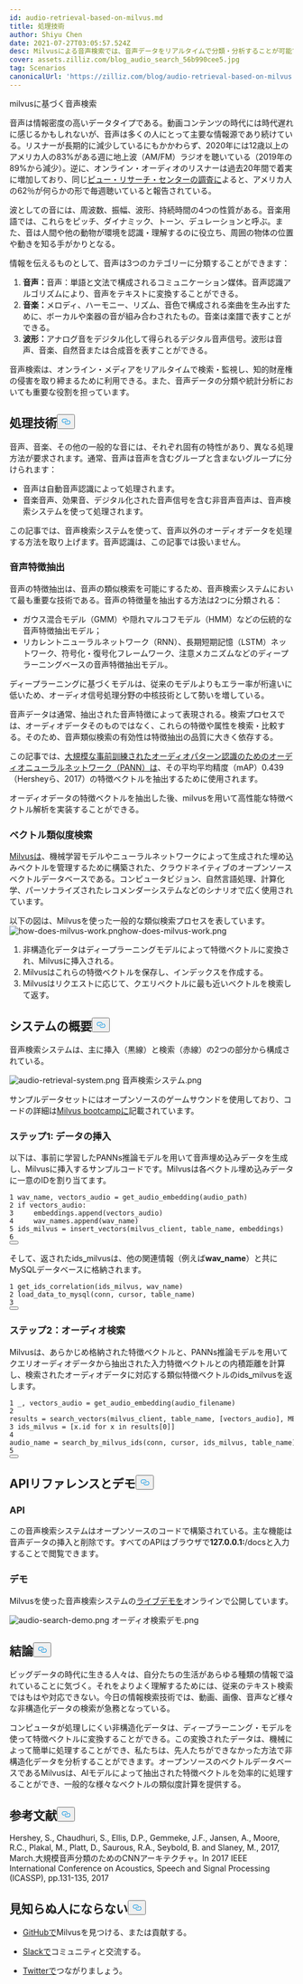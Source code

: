 ```yaml
---
id: audio-retrieval-based-on-milvus.md
title: 処理技術
author: Shiyu Chen
date: 2021-07-27T03:05:57.524Z
desc: Milvusによる音声検索では、音声データをリアルタイムで分類・分析することが可能です。
cover: assets.zilliz.com/blog_audio_search_56b990cee5.jpg
tag: Scenarios
canonicalUrl: 'https://zilliz.com/blog/audio-retrieval-based-on-milvus'
---
```

<custom-h1>milvusに基づく音声検索</custom-h1><p>音声は情報密度の高いデータタイプである。動画コンテンツの時代には時代遅れに感じるかもしれないが、音声は多くの人にとって主要な情報源であり続けている。リスナーが長期的に減少しているにもかかわらず、2020年には12歳以上のアメリカ人の83%がある週に地上波（AM/FM）ラジオを聴いている（2019年の89%から減少）。逆に、オンライン・オーディオのリスナーは過去20年間で着実に増加しており、同じ<a href="https://www.journalism.org/fact-sheet/audio-and-podcasting/">ピュー・リサーチ・センターの調査に</a>よると、アメリカ人の62％が何らかの形で毎週聴いていると報告されている。</p>
<p>波としての音には、周波数、振幅、波形、持続時間の4つの性質がある。音楽用語では、これらをピッチ、ダイナミック、トーン、デュレーションと呼ぶ。また、音は人間や他の動物が環境を認識・理解するのに役立ち、周囲の物体の位置や動きを知る手がかりとなる。</p>
<p>情報を伝えるものとして、音声は3つのカテゴリーに分類することができます：</p>
<ol>
<li><strong>音声：</strong>音声：単語と文法で構成されるコミュニケーション媒体。音声認識アルゴリズムにより、音声をテキストに変換することができる。</li>
<li><strong>音楽：</strong>メロディ、ハーモニー、リズム、音色で構成される楽曲を生み出すために、ボーカルや楽器の音が組み合わされたもの。音楽は楽譜で表すことができる。</li>
<li><strong>波形：</strong>アナログ音をデジタル化して得られるデジタル音声信号。波形は音声、音楽、自然音または合成音を表すことができる。</li>
</ol>
<p>音声検索は、オンライン・メディアをリアルタイムで検索・監視し、知的財産権の侵害を取り締まるために利用できる。また、音声データの分類や統計分析においても重要な役割を担っています。</p>
<h2 id="Processing-Technologies" class="common-anchor-header">処理技術<button data-href="#Processing-Technologies" class="anchor-icon" translate="no">
      <svg translate="no"
        aria-hidden="true"
        focusable="false"
        height="20"
        version="1.1"
        viewBox="0 0 16 16"
        width="16"
      >
        <path
          fill="#0092E4"
          fill-rule="evenodd"
          d="M4 9h1v1H4c-1.5 0-3-1.69-3-3.5S2.55 3 4 3h4c1.45 0 3 1.69 3 3.5 0 1.41-.91 2.72-2 3.25V8.59c.58-.45 1-1.27 1-2.09C10 5.22 8.98 4 8 4H4c-.98 0-2 1.22-2 2.5S3 9 4 9zm9-3h-1v1h1c1 0 2 1.22 2 2.5S13.98 12 13 12H9c-.98 0-2-1.22-2-2.5 0-.83.42-1.64 1-2.09V6.25c-1.09.53-2 1.84-2 3.25C6 11.31 7.55 13 9 13h4c1.45 0 3-1.69 3-3.5S14.5 6 13 6z"
        ></path>
      </svg>
    </button></h2><p>音声、音楽、その他の一般的な音には、それぞれ固有の特性があり、異なる処理方法が要求されます。通常、音声は音声を含むグループと含まないグループに分けられます：</p>
<ul>
<li>音声は自動音声認識によって処理されます。</li>
<li>音楽音声、効果音、デジタル化された音声信号を含む非音声音声は、音声検索システムを使って処理されます。</li>
</ul>
<p>この記事では、音声検索システムを使って、音声以外のオーディオデータを処理する方法を取り上げます。音声認識は、この記事では扱いません。</p>
<h3 id="Audio-feature-extraction" class="common-anchor-header">音声特徴抽出</h3><p>音声の特徴抽出は、音声の類似検索を可能にするため、音声検索システムにおいて最も重要な技術である。音声の特徴量を抽出する方法は2つに分類される：</p>
<ul>
<li>ガウス混合モデル（GMM）や隠れマルコフモデル（HMM）などの伝統的な音声特徴抽出モデル；</li>
<li>リカレントニューラルネットワーク（RNN）、長期短期記憶（LSTM）ネットワーク、符号化・復号化フレームワーク、注意メカニズムなどのディープラーニングベースの音声特徴抽出モデル。</li>
</ul>
<p>ディープラーニングに基づくモデルは、従来のモデルよりもエラー率が桁違いに低いため、オーディオ信号処理分野の中核技術として勢いを増している。</p>
<p>音声データは通常、抽出された音声特徴によって表現される。検索プロセスでは、オーディオデータそのものではなく、これらの特徴や属性を検索・比較する。そのため、音声類似検索の有効性は特徴抽出の品質に大きく依存する。</p>
<p>この記事では、<a href="https://github.com/qiuqiangkong/audioset_tagging_cnn">大規模な事前訓練されたオーディオパターン認識のためのオーディオニューラルネットワーク（PANN）は</a>、その平均平均精度（mAP）0.439（Hersheyら、2017）の特徴ベクトルを抽出するために使用されます。</p>
<p>オーディオデータの特徴ベクトルを抽出した後、milvusを用いて高性能な特徴ベクトル解析を実装することができる。</p>
<h3 id="Vector-similarity-search" class="common-anchor-header">ベクトル類似度検索</h3><p><a href="https://milvus.io/">Milvusは</a>、機械学習モデルやニューラルネットワークによって生成された埋め込みベクトルを管理するために構築された、クラウドネイティブのオープンソースベクトルデータベースである。コンピュータビジョン、自然言語処理、計算化学、パーソナライズされたレコメンダーシステムなどのシナリオで広く使用されています。</p>
<p>以下の図は、Milvusを使った一般的な類似検索プロセスを表しています。<span class="img-wrapper"> <img translate="no" src="https://assets.zilliz.com/how_does_milvus_work_6926180543.png" alt="how-does-milvus-work.png" class="doc-image" id="how-does-milvus-work.png" /><span>how-does-milvus-work.png</span> </span></p>
<ol>
<li>非構造化データはディープラーニングモデルによって特徴ベクトルに変換され、Milvusに挿入される。</li>
<li>Milvusはこれらの特徴ベクトルを保存し、インデックスを作成する。</li>
<li>Milvusはリクエストに応じて、クエリベクトルに最も近いベクトルを検索して返す。</li>
</ol>
<h2 id="System-overview" class="common-anchor-header">システムの概要<button data-href="#System-overview" class="anchor-icon" translate="no">
      <svg translate="no"
        aria-hidden="true"
        focusable="false"
        height="20"
        version="1.1"
        viewBox="0 0 16 16"
        width="16"
      >
        <path
          fill="#0092E4"
          fill-rule="evenodd"
          d="M4 9h1v1H4c-1.5 0-3-1.69-3-3.5S2.55 3 4 3h4c1.45 0 3 1.69 3 3.5 0 1.41-.91 2.72-2 3.25V8.59c.58-.45 1-1.27 1-2.09C10 5.22 8.98 4 8 4H4c-.98 0-2 1.22-2 2.5S3 9 4 9zm9-3h-1v1h1c1 0 2 1.22 2 2.5S13.98 12 13 12H9c-.98 0-2-1.22-2-2.5 0-.83.42-1.64 1-2.09V6.25c-1.09.53-2 1.84-2 3.25C6 11.31 7.55 13 9 13h4c1.45 0 3-1.69 3-3.5S14.5 6 13 6z"
        ></path>
      </svg>
    </button></h2><p>音声検索システムは、主に挿入（黒線）と検索（赤線）の2つの部分から構成されている。</p>
<p>
  
   <span class="img-wrapper"> <img translate="no" src="https://assets.zilliz.com/audio_retrieval_system_663a911c95.png" alt="audio-retrieval-system.png" class="doc-image" id="audio-retrieval-system.png" />
   </span> <span class="img-wrapper"> <span>音声検索システム.png</span> </span></p>
<p>サンプルデータセットにはオープンソースのゲームサウンドを使用しており、コードの詳細は<a href="https://github.com/milvus-io/bootcamp/tree/master/solutions/audio_similarity_search">Milvus bootcampに</a>記載されています。</p>
<h3 id="Step-1-Insert-data" class="common-anchor-header">ステップ1: データの挿入</h3><p>以下は、事前に学習したPANNs推論モデルを用いて音声埋め込みデータを生成し、Milvusに挿入するサンプルコードです。Milvusは各ベクトル埋め込みデータに一意のIDを割り当てます。</p>
<pre><code translate="no"><span class="hljs-number">1</span> wav_name, vectors_audio = get_audio_embedding(audio_path)  
<span class="hljs-number">2</span> <span class="hljs-keyword">if</span> vectors_audio:    
<span class="hljs-number">3</span>     embeddings.<span class="hljs-built_in">append</span>(vectors_audio)  
<span class="hljs-number">4</span>     wav_names.<span class="hljs-built_in">append</span>(wav_name)  
<span class="hljs-number">5</span> ids_milvus = insert_vectors(milvus_client, table_name, embeddings)  
<span class="hljs-number">6</span> 
<button class="copy-code-btn"></button></code></pre>
<p>そして、返されたids<strong>_</strong>milvusは、他の関連情報（例えば<strong>wav_name</strong>）と共にMySQLデータベースに格納されます。</p>
<pre><code translate="no">1 get_ids_correlation(ids_milvus, wav_name)  
2 load_data_to_mysql(conn, cursor, table_name)    
3  
<button class="copy-code-btn"></button></code></pre>
<h3 id="Step-2-Audio-search" class="common-anchor-header">ステップ2：オーディオ検索</h3><p>Milvusは、あらかじめ格納された特徴ベクトルと、PANNs推論モデルを用いてクエリオーディオデータから抽出された入力特徴ベクトルとの内積距離を計算し、検索されたオーディオデータに対応する類似特徴ベクトルのids<strong>_</strong>milvusを返します。</p>
<pre><code translate="no"><span class="hljs-number">1</span> _, vectors_audio = get_audio_embedding(audio_filename)    
<span class="hljs-number">2</span> results = search_vectors(milvus_client, table_name, [vectors_audio], METRIC_TYPE, TOP_K)  
<span class="hljs-number">3</span> ids_milvus = [x.<span class="hljs-built_in">id</span> <span class="hljs-keyword">for</span> x <span class="hljs-keyword">in</span> results[<span class="hljs-number">0</span>]]  
<span class="hljs-number">4</span> audio_name = search_by_milvus_ids(conn, cursor, ids_milvus, table_name)    
<span class="hljs-number">5</span>
<button class="copy-code-btn"></button></code></pre>
<h2 id="API-reference-and-demo" class="common-anchor-header">APIリファレンスとデモ<button data-href="#API-reference-and-demo" class="anchor-icon" translate="no">
      <svg translate="no"
        aria-hidden="true"
        focusable="false"
        height="20"
        version="1.1"
        viewBox="0 0 16 16"
        width="16"
      >
        <path
          fill="#0092E4"
          fill-rule="evenodd"
          d="M4 9h1v1H4c-1.5 0-3-1.69-3-3.5S2.55 3 4 3h4c1.45 0 3 1.69 3 3.5 0 1.41-.91 2.72-2 3.25V8.59c.58-.45 1-1.27 1-2.09C10 5.22 8.98 4 8 4H4c-.98 0-2 1.22-2 2.5S3 9 4 9zm9-3h-1v1h1c1 0 2 1.22 2 2.5S13.98 12 13 12H9c-.98 0-2-1.22-2-2.5 0-.83.42-1.64 1-2.09V6.25c-1.09.53-2 1.84-2 3.25C6 11.31 7.55 13 9 13h4c1.45 0 3-1.69 3-3.5S14.5 6 13 6z"
        ></path>
      </svg>
    </button></h2><h3 id="API" class="common-anchor-header">API</h3><p>この音声検索システムはオープンソースのコードで構築されている。主な機能は音声データの挿入と削除です。すべてのAPIはブラウザで<strong>127.0.0.1:<port></strong>/docsと入力することで閲覧できます。</p>
<h3 id="Demo" class="common-anchor-header">デモ</h3><p>Milvusを使った音声検索システムの<a href="https://zilliz.com/solutions">ライブデモを</a>オンラインで公開しています。</p>
<p>
  
   <span class="img-wrapper"> <img translate="no" src="https://assets.zilliz.com/audio_search_demo_cae60625db.png" alt="audio-search-demo.png" class="doc-image" id="audio-search-demo.png" />
   </span> <span class="img-wrapper"> <span>オーディオ検索デモ.png</span> </span></p>
<h2 id="Conclusion" class="common-anchor-header">結論<button data-href="#Conclusion" class="anchor-icon" translate="no">
      <svg translate="no"
        aria-hidden="true"
        focusable="false"
        height="20"
        version="1.1"
        viewBox="0 0 16 16"
        width="16"
      >
        <path
          fill="#0092E4"
          fill-rule="evenodd"
          d="M4 9h1v1H4c-1.5 0-3-1.69-3-3.5S2.55 3 4 3h4c1.45 0 3 1.69 3 3.5 0 1.41-.91 2.72-2 3.25V8.59c.58-.45 1-1.27 1-2.09C10 5.22 8.98 4 8 4H4c-.98 0-2 1.22-2 2.5S3 9 4 9zm9-3h-1v1h1c1 0 2 1.22 2 2.5S13.98 12 13 12H9c-.98 0-2-1.22-2-2.5 0-.83.42-1.64 1-2.09V6.25c-1.09.53-2 1.84-2 3.25C6 11.31 7.55 13 9 13h4c1.45 0 3-1.69 3-3.5S14.5 6 13 6z"
        ></path>
      </svg>
    </button></h2><p>ビッグデータの時代に生きる人々は、自分たちの生活があらゆる種類の情報で溢れていることに気づく。それをよりよく理解するためには、従来のテキスト検索ではもはや対応できない。今日の情報検索技術では、動画、画像、音声など様々な非構造化データの検索が急務となっている。</p>
<p>コンピュータが処理しにくい非構造化データは、ディープラーニング・モデルを使って特徴ベクトルに変換することができる。この変換されたデータは、機械によって簡単に処理することができ、私たちは、先人たちができなかった方法で非構造化データを分析することができます。オープンソースのベクトルデータベースであるMilvusは、AIモデルによって抽出された特徴ベクトルを効率的に処理することができ、一般的な様々なベクトルの類似度計算を提供する。</p>
<h2 id="References" class="common-anchor-header">参考文献<button data-href="#References" class="anchor-icon" translate="no">
      <svg translate="no"
        aria-hidden="true"
        focusable="false"
        height="20"
        version="1.1"
        viewBox="0 0 16 16"
        width="16"
      >
        <path
          fill="#0092E4"
          fill-rule="evenodd"
          d="M4 9h1v1H4c-1.5 0-3-1.69-3-3.5S2.55 3 4 3h4c1.45 0 3 1.69 3 3.5 0 1.41-.91 2.72-2 3.25V8.59c.58-.45 1-1.27 1-2.09C10 5.22 8.98 4 8 4H4c-.98 0-2 1.22-2 2.5S3 9 4 9zm9-3h-1v1h1c1 0 2 1.22 2 2.5S13.98 12 13 12H9c-.98 0-2-1.22-2-2.5 0-.83.42-1.64 1-2.09V6.25c-1.09.53-2 1.84-2 3.25C6 11.31 7.55 13 9 13h4c1.45 0 3-1.69 3-3.5S14.5 6 13 6z"
        ></path>
      </svg>
    </button></h2><p>Hershey, S., Chaudhuri, S., Ellis, D.P., Gemmeke, J.F., Jansen, A., Moore, R.C., Plakal, M., Platt, D., Saurous, R.A., Seybold, B. and Slaney, M., 2017, March.大規模音声分類のためのCNNアーキテクチャ。In 2017 IEEE International Conference on Acoustics, Speech and Signal Processing (ICASSP), pp.131-135, 2017</p>
<h2 id="Dont-be-a-stranger" class="common-anchor-header">見知らぬ人にならない<button data-href="#Dont-be-a-stranger" class="anchor-icon" translate="no">
      <svg translate="no"
        aria-hidden="true"
        focusable="false"
        height="20"
        version="1.1"
        viewBox="0 0 16 16"
        width="16"
      >
        <path
          fill="#0092E4"
          fill-rule="evenodd"
          d="M4 9h1v1H4c-1.5 0-3-1.69-3-3.5S2.55 3 4 3h4c1.45 0 3 1.69 3 3.5 0 1.41-.91 2.72-2 3.25V8.59c.58-.45 1-1.27 1-2.09C10 5.22 8.98 4 8 4H4c-.98 0-2 1.22-2 2.5S3 9 4 9zm9-3h-1v1h1c1 0 2 1.22 2 2.5S13.98 12 13 12H9c-.98 0-2-1.22-2-2.5 0-.83.42-1.64 1-2.09V6.25c-1.09.53-2 1.84-2 3.25C6 11.31 7.55 13 9 13h4c1.45 0 3-1.69 3-3.5S14.5 6 13 6z"
        ></path>
      </svg>
    </button></h2><ul>
<li><p><a href="https://github.com/milvus-io/milvus/">GitHubで</a>Milvusを見つける、または貢献する。</p></li>
<li><p><a href="https://join.slack.com/t/milvusio/shared_invite/zt-e0u4qu3k-bI2GDNys3ZqX1YCJ9OM~GQ">Slackで</a>コミュニティと交流する。</p></li>
<li><p><a href="https://twitter.com/milvusio">Twitterで</a>つながりましょう。</p></li>
</ul>

